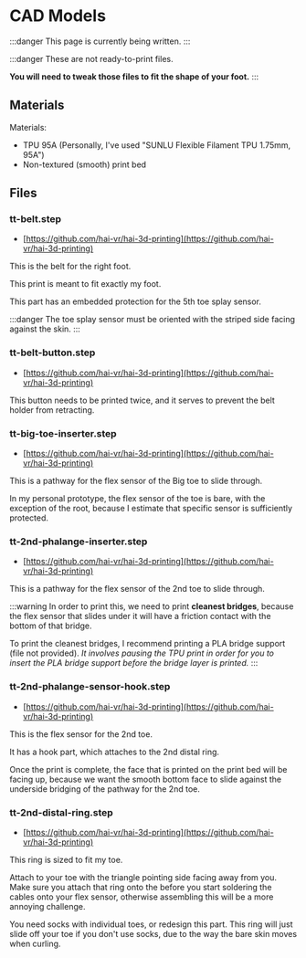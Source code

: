 ﻿# CAD Models

:::danger
This page is currently being written.
:::

:::danger
These are not ready-to-print files.

**You will need to tweak those files to fit the shape of your foot.**
:::

## Materials

Materials:
- TPU 95A (Personally, I've used "SUNLU Flexible Filament TPU 1.75mm, 95A")
- Non-textured (smooth) print bed

## Files

### tt-belt.step

- [https://github.com/hai-vr/hai-3d-printing](https://github.com/hai-vr/hai-3d-printing)

This is the belt for the right foot.

This print is meant to fit exactly my foot.

This part has an embedded protection for the 5th toe splay sensor.

:::danger
The toe splay sensor must be oriented with the striped side facing against the skin.
:::

### tt-belt-button.step

- [https://github.com/hai-vr/hai-3d-printing](https://github.com/hai-vr/hai-3d-printing)

This button needs to be printed twice, and it serves to prevent the belt holder from retracting.

### tt-big-toe-inserter.step

- [https://github.com/hai-vr/hai-3d-printing](https://github.com/hai-vr/hai-3d-printing)

This is a pathway for the flex sensor of the Big toe to slide through.

In my personal prototype, the flex sensor of the toe is bare, with the exception of the root,
because I estimate that specific sensor is sufficiently protected.

### tt-2nd-phalange-inserter.step

- [https://github.com/hai-vr/hai-3d-printing](https://github.com/hai-vr/hai-3d-printing)

This is a pathway for the flex sensor of the 2nd toe to slide through.

:::warning
In order to print this, we need to print **cleanest bridges**, because the flex sensor that slides under it
will have a friction contact with the bottom of that bridge.

To print the cleanest bridges, I recommend printing a PLA bridge support (file not provided).
*It involves pausing the TPU print in order for you to insert the PLA bridge support before the bridge layer is printed.*
:::

### tt-2nd-phalange-sensor-hook.step

- [https://github.com/hai-vr/hai-3d-printing](https://github.com/hai-vr/hai-3d-printing)

This is the flex sensor for the 2nd toe.

It has a hook part, which attaches to the 2nd distal ring.

Once the print is complete, the face that is printed on the print bed will be facing up,
because we want the smooth bottom face to slide against the underside bridging of the pathway for the 2nd toe.

### tt-2nd-distal-ring.step

- [https://github.com/hai-vr/hai-3d-printing](https://github.com/hai-vr/hai-3d-printing)

This ring is sized to fit my toe.

Attach to your toe with the triangle pointing side facing away from you.
Make sure you attach that ring onto the before you start soldering the cables onto your flex sensor,
otherwise assembling this will be a more annoying challenge.

You need socks with individual toes, or redesign this part.
This ring will just slide off your toe if you don't use socks, due to the way the bare skin moves when curling.
